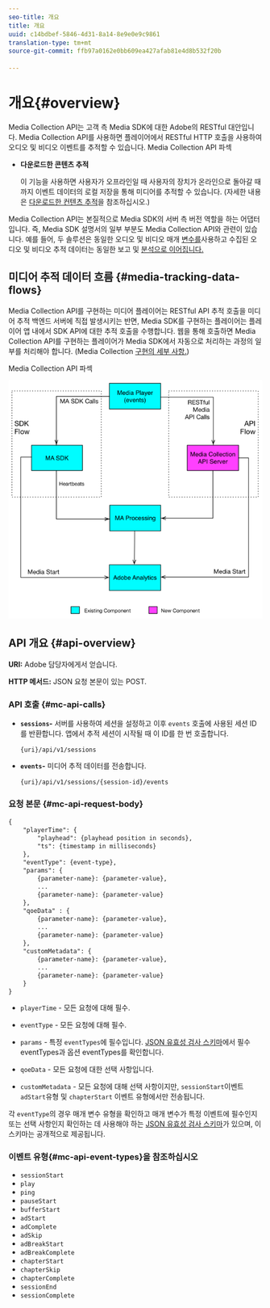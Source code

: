 ```yaml
---
seo-title: 개요
title: 개요
uuid: c14bdbef-5846-4d31-8a14-8e9e0e9c9861
translation-type: tm+mt
source-git-commit: ffb97a0162e0bb609ea427afab81e4d8b532f20b

---
```



# 개요{#overview}

Media Collection API는 고객 측 Media SDK에 대한 Adobe의 RESTful 대안입니다. Media Collection API를 사용하면 플레이어에서 RESTful HTTP 호출을 사용하여 오디오 및 비디오 이벤트를 추적할 수 있습니다. Media Collection API 파섹

* **다운로드한 콘텐츠 추적**

   이 기능을 사용하면 사용자가 오프라인일 때 사용자의 장치가 온라인으로 돌아갈 때까지 이벤트 데이터의 로컬 저장을 통해 미디어를 추적할 수 있습니다. (자세한 내용은 [다운로드한 컨텐츠 추적](track-downloaded-content.md)을 참조하십시오.)

Media Collection API는 본질적으로 Media SDK의 서버 측 버전 역할을 하는 어댑터입니다. 즉, Media SDK 설명서의 일부 부분도 Media Collection API와 관련이 있습니다. 예를 들어, 두 솔루션은 동일한 오디오 및 비디오 매개 [변수를](/help/metrics-and-metadata/audio-video-parameters.md)사용하고 수집된 오디오 및 비디오 추적 데이터는 동일한 보고 및 [분석으로 이어집니다.](/help/media-reports/media-reports-enable.md)

## 미디어 추적 데이터 흐름 {#media-tracking-data-flows}

Media Collection API를 구현하는 미디어 플레이어는 RESTful API 추적 호출을 미디어 추적 백엔드 서버에 직접 발생시키는 반면, Media SDK를 구현하는 플레이어는 플레이어 앱 내에서 SDK API에 대한 추적 호출을 수행합니다. 웹을 통해 호출하면 Media Collection API를 구현하는 플레이어가 Media SDK에서 자동으로 처리하는 과정의 일부를 처리해야 합니다. (Media Collection [구현의 세부 사항.](mc-api-impl/mc-api-quick-start.md))

Media Collection API 파섹

![](assets/col_api_overview_simple.png)

## API 개요 {#api-overview}

**URI:** Adobe 담당자에게서 얻습니다.

**HTTP 메서드:** JSON 요청 본문이 있는 POST.

### API 호출 {#mc-api-calls}

* **`sessions`-** 서버를 사용하여 세션을 설정하고 이후 `events` 호출에 사용된 세션 ID를 반환합니다. 앱에서 추적 세션이 시작될 때 이 ID를 한 번 호출합니다.

   ```
   {uri}/api/v1/sessions
   ```

* **`events`-** 미디어 추적 데이터를 전송합니다.

   ```
   {uri}/api/v1/sessions/{session-id}/events
   ```

### 요청 본문 {#mc-api-request-body}

```
{ 
    "playerTime": { 
        "playhead": {playhead position in seconds}, 
        "ts": {timestamp in milliseconds} 
    }, 
    "eventType": {event-type}, 
    "params": { 
        {parameter-name}: {parameter-value}, 
        ... 
        {parameter-name}: {parameter-value} 
    }, 
    "qoeData" : { 
        {parameter-name}: {parameter-value}, 
        ... 
        {parameter-name}: {parameter-value} 
    }, 
    "customMetadata": { 
        {parameter-name}: {parameter-value}, 
        ... 
        {parameter-name}: {parameter-value} 
    } 
} 
```

* `playerTime` - 모든 요청에 대해 필수.
* `eventType` - 모든 요청에 대해 필수.
* `params` - 특정 `eventTypes`에 필수입니다. [JSON 유효성 검사 스키마](mc-api-ref/mc-api-json-validation.md)에서 필수 eventTypes과 옵션 eventTypes를 확인합니다.

* `qoeData` - 모든 요청에 대한 선택 사항입니다.
* `customMetadata` - 모든 요청에 대해 선택 사항이지만, `sessionStart`이벤트 `adStart`유형 및 `chapterStart` 이벤트 유형에서만 전송됩니다.

각 `eventType`의 경우 매개 변수 유형을 확인하고 매개 변수가 특정 이벤트에 필수인지 또는 선택 사항인지 확인하는 데 사용해야 하는 [JSON 유효성 검사 스키마](mc-api-ref/mc-api-json-validation.md)가 있으며, 이 스키마는 공개적으로 제공됩니다.

### 이벤트 유형{#mc-api-event-types}을 참조하십시오 

* `sessionStart`
* `play`
* `ping`
* `pauseStart`
* `bufferStart`
* `adStart`
* `adComplete`
* `adSkip`
* `adBreakStart`
* `adBreakComplete`
* `chapterStart`
* `chapterSkip`
* `chapterComplete`
* `sessionEnd`
* `sessionComplete`

